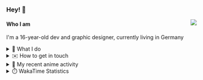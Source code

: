 ### Hey! 👋

[<img src="https://lanyard-profile-readme.vercel.app/api/228965621478588416" align="right">](https://discord.com/users/228965621478588416)

#### Who I am

I'm a 16-year-old dev and graphic designer, currently living in Germany

<details>
  <summary>💼 What I do</summary>
  
I am currently primarily working on [taiga Bot](https://taigabot.net) and [PartydoosMedia](https://partydoosmedia.com)
I helped / am helping translate [PreMiD](https://premid.app), [Flashing Lights](https://store.steampowered.com/app/605740/Flashing_Lights__Police_Firefighting_Emergency_Services_Simulator/), [Hypixel](https://hypixel.net/), [Discord Templates](https://discordtemplates.com/), [Discord Extreme List](https://discordextremelist.xyz/), [Kitsu](https://kitsu.io/), [Minecraft](https://minecraft.net/), and [taiga Bot](https://taigabot.net) to the German language
</details>

<details>
  <summary>✉️ How to get in touch</summary>
  
> Sorted by how quickly you can expect a reply
- [Hit me up on Discord](https://discord.com/users/228965621478588416)
- [Hit me up on Twitter](https://twitter.com/cruggdev)
- [Send me a mail](mailto:me@crg.sh)
</details>


<details>
  <summary>🌸 My recent anime activity</summary>
  
<!-- ANILIST_ACTIVITY:start -->

-   📺 Watched episode 9 of [The Promised Neverland Season 2](https://anilist.co/anime/108725) (22:35, 15 July 2022)
-   📺 Watched episode 6 - 7 of [The Promised Neverland Season 2](https://anilist.co/anime/108725) (13:44, 15 July 2022)
-   📺 Watched episode 2 of [Komi Can’t Communicate](https://anilist.co/anime/133965) (10:39, 14 July 2022)
-   📺 Watched episode 3 - 5 of [The Promised Neverland Season 2](https://anilist.co/anime/108725) (10:15, 14 July 2022)
-   📺 Watched episode 2 of [The Promised Neverland Season 2](https://anilist.co/anime/108725) (23:15, 13 July 2022)

<!-- ANILIST_ACTIVITY:end -->
</details>

<details>
  <summary>⏱️ WakaTime Statistics</summary>

<!--START_SECTION:waka-->

```text
No activity tracked
```

<!--END_SECTION:waka-->
</details>
